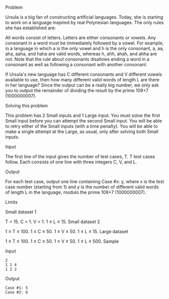 Problem

Ursula is a big fan of constructing artificial languages. Today, she is starting to work on a language inspired by real Polynesian languages. The only rules she has established are:

All words consist of letters. Letters are either consonants or vowels.
Any consonant in a word must be immediately followed by a vowel.
For example, in a language in which a is the only vowel and h is the only consonant, a, aa, aha, aaha, and haha are valid words, whereas h, ahh, ahah, and ahha are not. Note that the rule about consonants disallows ending a word in a consonant as well as following a consonant with another consonant.

If Ursula's new language has C different consonants and V different vowels available to use, then how many different valid words of length L are there in her language? Since the output can be a really big number, we only ask you to output the remainder of dividing the result by the prime 109+7 (1000000007).

Solving this problem

This problem has 2 Small inputs and 1 Large input. You must solve the first Small input before you can attempt the second Small input. You will be able to retry either of the Small inputs (with a time penalty). You will be able to make a single attempt at the Large, as usual, only after solving both Small inputs.

Input

The first line of the input gives the number of test cases, T. T test cases follow. Each consists of one line with three integers C, V, and L.

Output

For each test case, output one line containing Case #x: y, where x is the test case number (starting from 1) and y is the number of different valid words of length L in the language, modulo the prime 109+7 (1000000007).

Limits

Small dataset 1

T = 15.
C = 1.
V = 1.
1 ≤ L ≤ 15.
Small dataset 2

1 ≤ T ≤ 100.
1 ≤ C ≤ 50.
1 ≤ V ≤ 50.
1 ≤ L ≤ 15.
Large dataset

1 ≤ T ≤ 100.
1 ≤ C ≤ 50.
1 ≤ V ≤ 50.
1 ≤ L ≤ 500.
Sample

Input
```
2
1 1 4
1 2 2
```
Output
```
Case #1: 5
Case #2: 6

```
